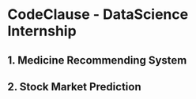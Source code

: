 # CodeClause - DataScience Internship
## 1. Medicine Recommending System
## 2. Stock Market Prediction

